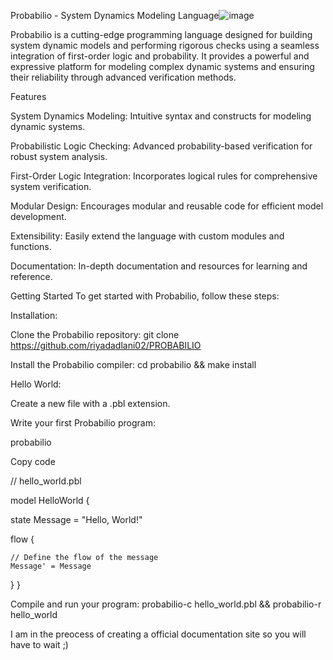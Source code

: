 Probabilio - System Dynamics Modeling Language![image](https://github.com/riyadadlani02/PROBABILIO/assets/113050898/82b72f01-11ed-4f9b-9785-f77d93ba3d8f)



Probabilio is a cutting-edge programming language designed for building system dynamic models and performing rigorous checks using a seamless integration of first-order logic and probability. It provides a powerful and expressive platform for modeling complex dynamic systems and ensuring their reliability through advanced verification methods.


Features



System Dynamics Modeling: Intuitive syntax and constructs for modeling dynamic systems.


Probabilistic Logic Checking: Advanced probability-based verification for robust system analysis.


First-Order Logic Integration: Incorporates logical rules for comprehensive system verification.


Modular Design: Encourages modular and reusable code for efficient model development.


Extensibility: Easily extend the language with custom modules and functions.


Documentation: In-depth documentation and resources for learning and reference.



Getting Started
To get started with Probabilio, follow these steps:



Installation:

Clone the Probabilio repository: git clone https://github.com/riyadadlani02/PROBABILIO



Install the Probabilio compiler: cd probabilio && make install


Hello World:

Create a new file with a .pbl extension.



Write your first Probabilio program:

probabilio




Copy code





// hello_world.pbl



model HelloWorld {



  state Message = "Hello, World!"


  

  flow {


  
    // Define the flow of the message
    Message' = Message


    
  }
}



Compile and run your program: probabilio-c hello_world.pbl && probabilio-r hello_world




I am in the preocess of creating a official documentation site so you will have to wait ;)
